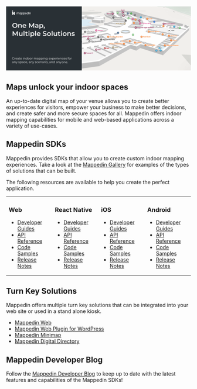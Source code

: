 ![Map Image](./images/mappedin-github-header.png)

## Maps unlock your indoor spaces

An up-to-date digital map of your venue allows you to create better experiences for visitors, empower your business to make better decisions, and create safer and more secure spaces for all. Mappedin offers indoor mapping capabilities for mobile and web-based applications across a variety of use-cases.

## Mappedin SDKs

Mappedin provides SDKs that allow you to create custom indoor mapping experiences. Take a look at the [Mappedin Gallery](https://developer.mappedin.com/gallery/) for examples of the types of solutions that can be built.

The following resources are available to help you create the perfect application.

<table>
    <tr>
        <td>
            <h3>Web</h3>
            <ul>
                <li><a href="https://developer.mappedin.com/web-sdk/latest/getting-started">Developer Guides</a>
                <li><a href="https://docs.mappedin.com/web-sdk-api/v5/latest/">API Reference</a>
                <li><a href="https://developer.mappedin.com/playground/">Code Samples</a>
                <li><a href="https://developer.mappedin.com/web-sdk/v5/release-notes">Release Notes</a>
            </ul>
        </td>
        <td>
            <h3>React Native</h3>
            <ul>
                <li><a href="https://developer.mappedin.com/react-native-sdk/latest/getting-started">Developer Guides</a>
                <li><a href="https://docs.mappedin.com/react-native-sdk-api/v5/latest/">API Reference</a>
                <li><a href="https://github.com/MappedIn/react-native">Code Samples</a>
                <li><a href="https://developer.mappedin.com/react-native-sdk/v5/release-notes">Release Notes</a>
            </ul>
        </td>
                <td>
            <h3>iOS</h3>
            <ul>
                <li><a href="https://developer.mappedin.com/ios-sdk/latest/getting-started">Developer Guides</a>
                <li><a href="https://docs.mappedin.com/ios-sdk-api/v5/latest/documentation/mappedin/">API Reference</a>
                <li><a href="https://github.com/MappedIn/ios">Code Samples</a>
                <li><a href="https://developer.mappedin.com/ios-sdk/v5/release-notes">Release Notes</a>
            </ul>
        </td>
                <td>
            <h3>Android</h3>
            <ul>
                <li><a href="https://developer.mappedin.com/android-sdk/latest/getting-started">Developer Guides</a>
                <li><a href="https://docs.mappedin.com/android-sdk-api/v5/latest/">API Reference</a>
                <li><a href="https://github.com/MappedIn/android">Code Samples</a>
                <li><a href="https://developer.mappedin.com/android-sdk/v5/release-notes">Release Notes</a>
            </ul>
        </td>             
    </tr>
</table>

## Turn Key Solutions

Mappedin offers multiple turn key solutions that can be integrated into your web site or used in a stand alone kiosk.

- [Mappedin Web](https://developer.mappedin.com/pre-built-applications/responsive-web-app-guide)
- [Mappedin Web Plugin for WordPress](https://developer.mappedin.com/pre-built-applications/mappedin_web_plugin_for_wordpress)
- [Mappedin Minimap](https://developer.mappedin.com/pre-built-applications/minimap)
- [Mappedin Digital Directory](https://developer.mappedin.com/pre-built-applications/digital-directory)

## Mappedin Developer Blog

Follow the [Mappedin Developer Blog](https://www.mappedin.com/blog/developers/) to keep up to date with the latest features and capabilities of the Mappedin SDKs!
